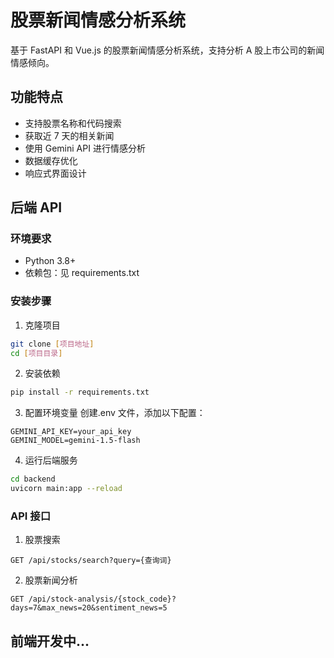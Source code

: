 # 股票新闻情感分析系统

基于 FastAPI 和 Vue.js 的股票新闻情感分析系统，支持分析 A 股上市公司的新闻情感倾向。

## 功能特点

- 支持股票名称和代码搜索
- 获取近 7 天的相关新闻
- 使用 Gemini API 进行情感分析
- 数据缓存优化
- 响应式界面设计

## 后端 API

### 环境要求

- Python 3.8+
- 依赖包：见 requirements.txt

### 安装步骤

1. 克隆项目

```bash
git clone [项目地址]
cd [项目目录]
```

2. 安装依赖

```bash
pip install -r requirements.txt
```

3. 配置环境变量
   创建.env 文件，添加以下配置：

```
GEMINI_API_KEY=your_api_key
GEMINI_MODEL=gemini-1.5-flash
```

4. 运行后端服务

```bash
cd backend
uvicorn main:app --reload
```

### API 接口

1. 股票搜索

```
GET /api/stocks/search?query={查询词}
```

2. 股票新闻分析

```
GET /api/stock-analysis/{stock_code}?days=7&max_news=20&sentiment_news=5
```

## 前端开发中...
